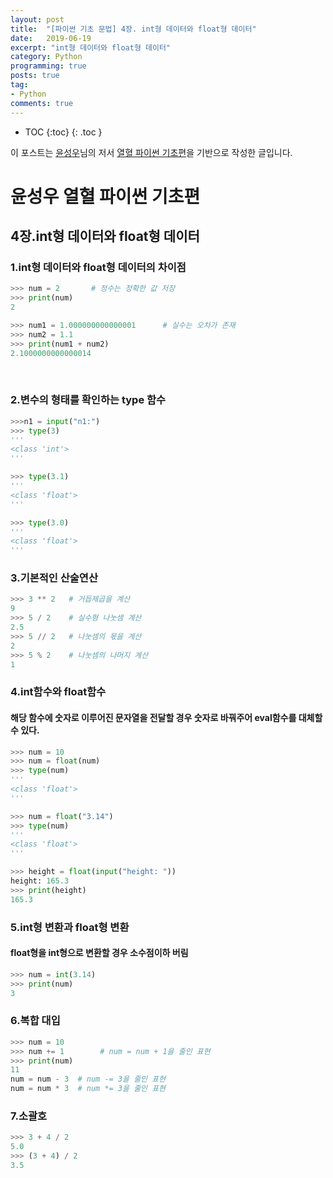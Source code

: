 ```yaml
---
layout: post
title:  "[파이썬 기초 문법] 4장. int형 데이터와 float형 데이터"
date:   2019-06-19
excerpt: "int형 데이터와 float형 데이터"
category: Python
programming: true
posts: true
tag:
- Python
comments: true
---
```

* TOC
{:toc}
{: .toc }

<div class="center">
    이 포스트는 <a href="http://www.orentec.co.kr" target="_blank">윤성우</a>님의 저서 <a href="http://www.orentec.co.kr/booklist/PYTHON_BASIC_1/book_sub1.php" target="_blank">열혈 파이썬 기초편</a>을 기반으로 작성한 글입니다.
</div>

# 윤성우 열혈 파이썬 기초편
## 4장.int형 데이터와 float형 데이터
### 1.int형 데이터와 float형 데이터의 차이점
~~~ python
>>> num = 2       # 정수는 정확한 값 저장
>>> print(num)
2
~~~

~~~ python
>>> num1 = 1.000000000000001      # 실수는 오차가 존재
>>> num2 = 1.1
>>> print(num1 + num2)
2.1000000000000014
~~~
<br>

### 2.변수의 형태를 확인하는 type 함수
~~~ python
>>>n1 = input("n1:")
>>> type(3)
'''
<class 'int'>
'''
~~~


~~~ python
>>> type(3.1)
'''
<class 'float'>
'''
~~~


~~~ python
>>> type(3.0)
'''
<class 'float'>
'''
~~~


### 3.기본적인 산술연산
~~~ python
>>> 3 ** 2   # 거듭제곱을 계산
9
>>> 5 / 2    # 실수형 나눗셈 계산
2.5
>>> 5 // 2   # 나눗셈의 몫을 계산
2
>>> 5 % 2    # 나눗셈의 나머지 계산
1

~~~

### 4.int함수와 float함수
#### 해당 함수에 숫자로 이루어진 문자열을 전달할 경우 숫자로 바꿔주어 eval함수를 대체할 수 있다.
~~~ python
>>> num = 10
>>> num = float(num)
>>> type(num)
'''
<class 'float'>
'''
~~~

~~~ python
>>> num = float("3.14")
>>> type(num)
'''
<class 'float'>
'''
~~~


~~~ python
>>> height = float(input("height: "))
height: 165.3
>>> print(height)
165.3
~~~


### 5.int형 변환과 float형 변환
#### float형을 int형으로 변환할 경우 소수점이하 버림
~~~ python
>>> num = int(3.14)
>>> print(num)
3
~~~


### 6.복합 대입
~~~ python
>>> num = 10
>>> num += 1 		# num = num + 1을 줄인 표현
>>> print(num)
11
num = num - 3  # num -= 3을 줄인 표현
num = num * 3  # num *= 3을 줄인 표현
~~~


###  7.소괄호
~~~ python
>>> 3 + 4 / 2
5.0
>>> (3 + 4) / 2
3.5
~~~

